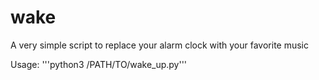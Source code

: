 # wake
A very simple script to replace your alarm clock with your favorite music 

Usage:
'''python3 /PATH/TO/wake_up.py'''